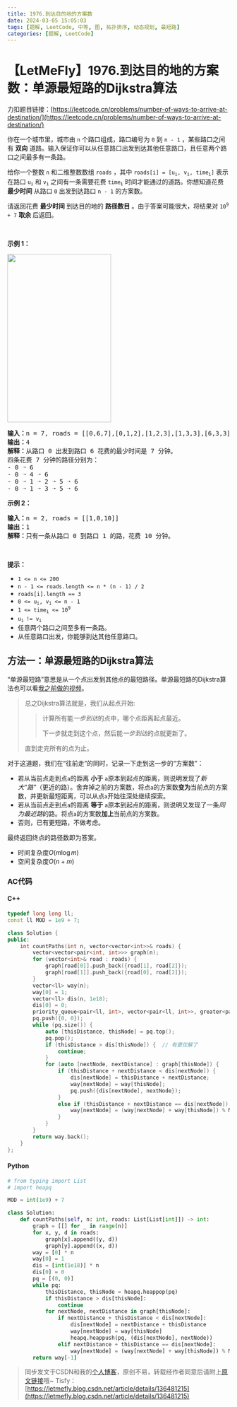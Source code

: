 ```yaml
---
title: 1976.到达目的地的方案数
date: 2024-03-05 15:05:03
tags: [题解, LeetCode, 中等, 图, 拓扑排序, 动态规划, 最短路]
categories: [题解, LeetCode]
---
```


# 【LetMeFly】1976.到达目的地的方案数：单源最短路的Dijkstra算法

力扣题目链接：[https://leetcode.cn/problems/number-of-ways-to-arrive-at-destination/](https://leetcode.cn/problems/number-of-ways-to-arrive-at-destination/)

<p>你在一个城市里，城市由 <code>n</code>&nbsp;个路口组成，路口编号为&nbsp;<code>0</code>&nbsp;到&nbsp;<code>n - 1</code>&nbsp;，某些路口之间有 <strong>双向</strong>&nbsp;道路。输入保证你可以从任意路口出发到达其他任意路口，且任意两个路口之间最多有一条路。</p>

<p>给你一个整数&nbsp;<code>n</code>&nbsp;和二维整数数组&nbsp;<code>roads</code>&nbsp;，其中&nbsp;<code>roads[i] = [u<sub>i</sub>, v<sub>i</sub>, time<sub>i</sub>]</code>&nbsp;表示在路口&nbsp;<code>u<sub>i</sub></code>&nbsp;和&nbsp;<code>v<sub>i</sub></code>&nbsp;之间有一条需要花费&nbsp;<code>time<sub>i</sub></code>&nbsp;时间才能通过的道路。你想知道花费 <strong>最少时间</strong>&nbsp;从路口&nbsp;<code>0</code>&nbsp;出发到达路口&nbsp;<code>n - 1</code>&nbsp;的方案数。</p>

<p>请返回花费 <strong>最少时间</strong>&nbsp;到达目的地的 <strong>路径数目</strong>&nbsp;。由于答案可能很大，将结果对&nbsp;<code>10<sup>9</sup> + 7</code>&nbsp;<strong>取余</strong>&nbsp;后返回。</p>

<p>&nbsp;</p>

<p><strong>示例 1：</strong></p>
<img alt="" src="https://assets.leetcode.com/uploads/2021/07/17/graph2.png" style="width: 235px; height: 381px;">
<pre><b>输入：</b>n = 7, roads = [[0,6,7],[0,1,2],[1,2,3],[1,3,3],[6,3,3],[3,5,1],[6,5,1],[2,5,1],[0,4,5],[4,6,2]]
<b>输出：</b>4
<b>解释：</b>从路口 0 出发到路口 6 花费的最少时间是 7 分钟。
四条花费 7 分钟的路径分别为：
- 0 ➝ 6
- 0 ➝ 4 ➝ 6
- 0 ➝ 1 ➝ 2 ➝ 5 ➝ 6
- 0 ➝ 1 ➝ 3 ➝ 5 ➝ 6
</pre>

<p><strong>示例 2：</strong></p>

<pre><b>输入：</b>n = 2, roads = [[1,0,10]]
<b>输出：</b>1
<b>解释：</b>只有一条从路口 0 到路口 1 的路，花费 10 分钟。
</pre>

<p>&nbsp;</p>

<p><strong>提示：</strong></p>

<ul>
	<li><code>1 &lt;= n &lt;= 200</code></li>
	<li><code>n - 1 &lt;= roads.length &lt;= n * (n - 1) / 2</code></li>
	<li><code>roads[i].length == 3</code></li>
	<li><code>0 &lt;= u<sub>i</sub>, v<sub>i</sub> &lt;= n - 1</code></li>
	<li><code>1 &lt;= time<sub>i</sub> &lt;= 10<sup>9</sup></code></li>
	<li><code>u<sub>i </sub>!= v<sub>i</sub></code></li>
	<li>任意两个路口之间至多有一条路。</li>
	<li>从任意路口出发，你能够到达其他任意路口。</li>
</ul>


    
## 方法一：单源最短路的Dijkstra算法

“单源最短路”意思是从一个点出发到其他点的最短路径。单源最短路的Dijkstra算法也可以看[我之前做的视频](https://www.bilibili.com/video/BV1Y84y1N7Lm/)。

> 总之Dijkstra算法就是，我们从起点开始:
>
> > 计算所有能*一步到达*的点中，哪个点距离起点最近。
> >
> > 下一步就走到这个点，然后能*一步到达*的点就更新了。
>
> 直到走完所有的点为止。

对于这道题，我们在“往前走”的同时，记录一下走到这一步的“方案数”：

+ 若从当前点走到点```a```的距离 **小于** ```a```原本到起点的距离，则说明发现了*新大“路”*（更近的路）。舍弃掉之前的方案数，将点```a```的方案数**变为**当前点的方案数，并更新最短距离，可以从点```a```开始往深处继续探索。
+ 若从当前点走到点```a```的距离 **等于** ```a```原本到起点的距离，则说明又发现了一条*同为最近路*的路。将点```a```的方案数**加上**当前点的方案数。
+ 否则，已有更短路，不做考虑。

最终返回终点的路径数即为答案。

+ 时间复杂度$O(m\log m)$
+ 空间复杂度$O(n+m)$

### AC代码

#### C++

```cpp
typedef long long ll;
const ll MOD = 1e9 + 7;

class Solution {
public:
    int countPaths(int n, vector<vector<int>>& roads) {
        vector<vector<pair<int, int>>> graph(n);
        for (vector<int>& road : roads) {
            graph[road[0]].push_back({road[1], road[2]});
            graph[road[1]].push_back({road[0], road[2]});
        }
        vector<ll> way(n);
        way[0] = 1;
        vector<ll> dis(n, 1e18);
        dis[0] = 0;
        priority_queue<pair<ll, int>, vector<pair<ll, int>>, greater<pair<ll, int>>> pq;
        pq.push({0, 0});
        while (pq.size()) {
            auto [thisDistance, thisNode] = pq.top();
            pq.pop();
            if (thisDistance > dis[thisNode]) {  // 有更优解了
                continue;
            }
            for (auto [nextNode, nextDistance] : graph[thisNode]) {
                if (thisDistance + nextDistance < dis[nextNode]) {
                    dis[nextNode] = thisDistance + nextDistance;
                    way[nextNode] = way[thisNode];
                    pq.push({dis[nextNode], nextNode});
                }
                else if (thisDistance + nextDistance == dis[nextNode]) {
                    way[nextNode] = (way[nextNode] + way[thisNode]) % MOD;
                }
            }
        }
        return way.back();
    }
};
```

#### Python

```python
# from typing import List
# import heapq

MOD = int(1e9) + 7

class Solution:
    def countPaths(self, n: int, roads: List[List[int]]) -> int:
        graph = [[] for _ in range(n)]
        for x, y, d in roads:
            graph[x].append((y, d))
            graph[y].append((x, d))
        way = [0] * n
        way[0] = 1
        dis = [int(1e18)] * n
        dis[0] = 0
        pq = [(0, 0)]
        while pq:
            thisDistance, thisNode = heapq.heappop(pq)
            if thisDistance > dis[thisNode]:
                continue
            for nextNode, nextDistance in graph[thisNode]:
                if nextDistance + thisDistance < dis[nextNode]:
                    dis[nextNode] = nextDistance + thisDistance
                    way[nextNode] = way[thisNode]
                    heapq.heappush(pq, (dis[nextNode], nextNode))
                elif nextDistance + thisDistance == dis[nextNode]:
                    way[nextNode] = (way[nextNode] + way[thisNode]) % MOD
        return way[-1]
```

> 同步发文于CSDN和我的[个人博客](https://blog.letmefly.xyz/)，原创不易，转载经作者同意后请附上[原文链接](https://blog.letmefly.xyz/2024/03/05/LeetCode%201976.%E5%88%B0%E8%BE%BE%E7%9B%AE%E7%9A%84%E5%9C%B0%E7%9A%84%E6%96%B9%E6%A1%88%E6%95%B0/)哦~
> Tisfy：[https://letmefly.blog.csdn.net/article/details/136481215](https://letmefly.blog.csdn.net/article/details/136481215)
